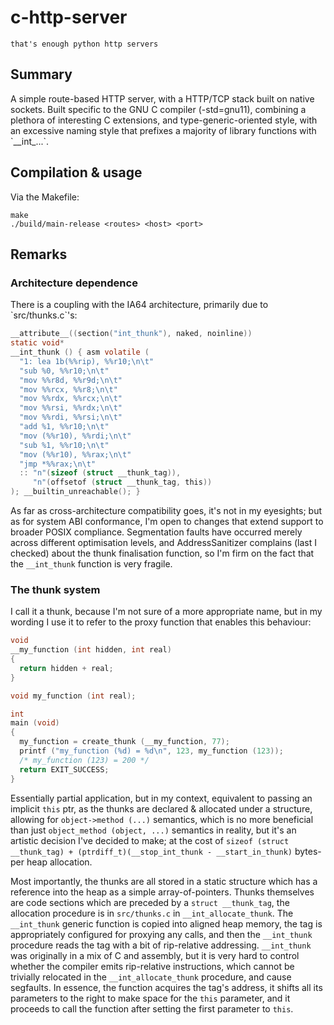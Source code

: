 # c-http-server
`that's enough python http servers`

<h2>Summary</h2>
A simple route-based HTTP server, with a HTTP/TCP stack built on native sockets. Built specific to the GNU C compiler (-std=gnu11), combining a plethora of interesting C extensions, and type-generic-oriented style, with an excessive naming style that prefixes a majority of library functions with `__int_...`.

<h2>Compilation & usage</h2>
Via the Makefile:

```
make
./build/main-release <routes> <host> <port>
```

<h2>Remarks</h2>

<h3>Architecture dependence</h3>
There is a coupling with the IA64 architecture, primarily due to `src/thunks.c`'s:

```c
__attribute__((section("int_thunk"), naked, noinline))
static void*
__int_thunk () { asm volatile (
  "1: lea 1b(%%rip), %%r10;\n\t"
  "sub %0, %%r10;\n\t"
  "mov %%r8d, %%r9d;\n\t"
  "mov %%rcx, %%r8;\n\t"
  "mov %%rdx, %%rcx;\n\t"
  "mov %%rsi, %%rdx;\n\t"
  "mov %%rdi, %%rsi;\n\t"
  "add %1, %%r10;\n\t"
  "mov (%%r10), %%rdi;\n\t"
  "sub %1, %%r10;\n\t"
  "mov (%%r10), %%rax;\n\t"
  "jmp *%%rax;\n\t"
  :: "n"(sizeof (struct __thunk_tag)),
     "n"(offsetof (struct __thunk_tag, this))
); __builtin_unreachable(); }
```

As far as cross-architecture compatibility goes, it's not in my eyesights; but as for system ABI conformance, I'm open to changes that extend support to broader POSIX compliance.
Segmentation faults have occurred merely across different optimisation levels, and AddressSanitizer complains (last I checked) about the thunk finalisation function, so I'm firm on the fact that the `__int_thunk` function is very fragile.

<h3>The thunk system</h3>

I call it a thunk, because I'm not sure of a more appropriate name, but in my wording I use it to refer to the proxy function that enables this behaviour:

```c
void
__my_function (int hidden, int real)
{
  return hidden + real;
}

void my_function (int real);

int
main (void)
{
  my_function = create_thunk (__my_function, 77);
  printf ("my_function (%d) = %d\n", 123, my_function (123));
  /* my_function (123) = 200 */
  return EXIT_SUCCESS;
}
```

Essentially partial application, but in my context, equivalent to passing an implicit `this` ptr, as the thunks are declared & allocated under a structure, allowing for `object->method (...)` semantics, which is no more beneficial than just `object_method (object, ...)` semantics in reality, but it's an artistic decision I've decided to make; at the cost of `sizeof (struct __thunk_tag) + (ptrdiff_t)(__stop_int_thunk - __start_in_thunk)` bytes-per heap allocation.

Most importantly, the thunks are all stored in a static structure which has a reference into the heap as a simple array-of-pointers. Thunks themselves are code sections which are preceded by a `struct __thunk_tag`, the allocation procedure is in `src/thunks.c` in `__int_allocate_thunk`.
The `__int_thunk` generic function is copied into aligned heap memory, the tag is appropriately configured for proxying any calls, and then the `__int_thunk` procedure reads the tag with a bit of rip-relative addressing.
`__int_thunk` was originally in a mix of C and assembly, but it is very hard to control whether the compiler emits rip-relative instructions, which cannot be trivially relocated in the `__int_allocate_thunk` procedure, and cause segfaults.
In essence, the function acquires the tag's address, it shifts all its parameters to the right to make space for the `this` parameter, and it proceeds to call the function after setting the first parameter to `this`.